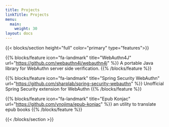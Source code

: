 ```yaml
---
title: Projects
linkTitle: Projects
menu:
  main:
    weight: 30
layout: docs
---
```



{{< blocks/section height="full" color="primary" type="features">}}

{{% blocks/feature icon="fa-landmark" title="WebAuthn4J" url="https://github.com/webauthn4j/webauthn4j" %}}
A portable Java library for WebAuthn server side verification.
{{% /blocks/feature %}}

{{% blocks/feature icon="fa-landmark" title="Spring Security WebAuthn" url="https://github.com/sharplab/spring-security-webauthn" %}}
Unofficial Spring Security extension for WebAuthn 
{{% /blocks/feature %}}

{{% blocks/feature icon="fa-landmark" title="Epub Konjac" url="https://github.com/ynojima/epub-konjac" %}}
an utility to translate epub books
{{% /blocks/feature %}}

{{< /blocks/section >}}
